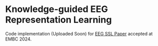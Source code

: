 # Knowledge-guided EEG Representation Learning
Code implementation (Uploaded Soon) for [EEG SSL Paper](https://arxiv.org/abs/2403.03222) accepted at EMBC 2024.
